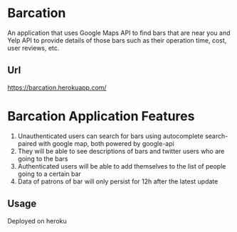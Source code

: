 # Barcation
An application that uses Google Maps API to find bars that are near you and Yelp API to provide details of those bars such as their operation time, cost, user reviews, etc.

## Url
https://barcation.herokuapp.com/

# Barcation Application Features
1. Unauthenticated users can search for bars using autocomplete search-paired with google map, both powered by google-api
2. They will be able to see descriptions of bars and twitter users who are going to the bars
3. Authenticated users will be able to add themselves to the list of people going to a certain bar
4. Data of patrons of bar will only persist for 12h after the latest update

## Usage
Deployed on heroku
